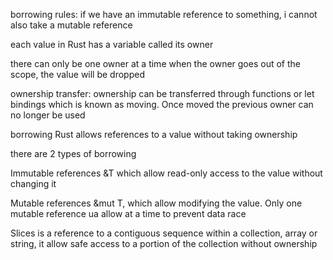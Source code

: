 
borrowing rules: if we have an immutable reference to something, i cannot also take a mutable reference 

each value in Rust has a variable called its owner

there can only be one owner at a time
when the owner goes out of the scope, the value will be dropped 

ownership transfer: ownership can be transferred through functions or let bindings which is known as moving. Once moved the previous owner can no longer be used

borrowing Rust allows references to a value without taking ownership

there are 2 types of borrowing

Immutable references &T which allow read-only access to the value without changing it

Mutable references &mut T, which allow modifying the value. Only one mutable reference ua allow at a time to prevent data race 

Slices is a reference to a contiguous sequence within a collection, array or string, it allow safe access to a portion of the collection without ownership
